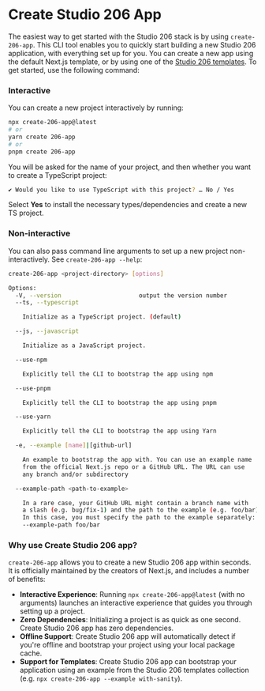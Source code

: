 # Create Studio 206 App

The easiest way to get started with the Studio 206 stack is by using `create-206-app`. This CLI tool enables you to quickly start building a new Studio 206 application, with everything set up for you. You can create a new app using the default Next.js template, or by using one of the [Studio 206 templates](https://github.com/studio206/create-206/tree/main/templates). To get started, use the following command:

### Interactive

You can create a new project interactively by running:

```bash
npx create-206-app@latest
# or
yarn create 206-app
# or
pnpm create 206-app
```

You will be asked for the name of your project, and then whether you want to
create a TypeScript project:

```bash
✔ Would you like to use TypeScript with this project? … No / Yes
```

Select **Yes** to install the necessary types/dependencies and create a new TS project.

### Non-interactive

You can also pass command line arguments to set up a new project
non-interactively. See `create-206-app --help`:

```bash
create-206-app <project-directory> [options]

Options:
  -V, --version                      output the version number
  --ts, --typescript

    Initialize as a TypeScript project. (default)

  --js, --javascript

    Initialize as a JavaScript project.

  --use-npm

    Explicitly tell the CLI to bootstrap the app using npm

  --use-pnpm

    Explicitly tell the CLI to bootstrap the app using pnpm

  --use-yarn

    Explicitly tell the CLI to bootstrap the app using Yarn

  -e, --example [name]|[github-url]

    An example to bootstrap the app with. You can use an example name
    from the official Next.js repo or a GitHub URL. The URL can use
    any branch and/or subdirectory

  --example-path <path-to-example>

    In a rare case, your GitHub URL might contain a branch name with
    a slash (e.g. bug/fix-1) and the path to the example (e.g. foo/bar).
    In this case, you must specify the path to the example separately:
    --example-path foo/bar
```

### Why use Create Studio 206 app?

`create-206-app` allows you to create a new Studio 206 app within seconds. It is officially maintained by the creators of Next.js, and includes a number of benefits:

- **Interactive Experience**: Running `npx create-206-app@latest` (with no arguments) launches an interactive experience that guides you through setting up a project.
- **Zero Dependencies**: Initializing a project is as quick as one second. Create Studio 206 app has zero dependencies.
- **Offline Support**: Create Studio 206 app will automatically detect if you're offline and bootstrap your project using your local package cache.
- **Support for Templates**: Create Studio 206 app can bootstrap your application using an example from the Studio 206 templates collection (e.g. `npx create-206-app --example with-sanity`).
